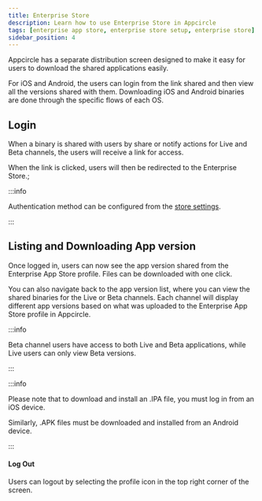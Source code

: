 ```yaml
---
title: Enterprise Store 
description: Learn how to use Enterprise Store in Appcircle
tags: [enterprise app store, enterprise store setup, enterprise store]
sidebar_position: 4
---
```


Appcircle has a separate distribution screen designed to make it easy for users to download the shared applications easily.

For iOS and Android, the users can login from the link shared and then view all the versions shared with them. Downloading iOS and Android binaries are done through the specific flows of each OS.

## Login

When a binary is shared with users by share or notify actions for Live and Beta channels, the users will receive a link for access.

When the link is clicked, users will then be redirected to the Enterprise Store.;

<Screenshot url="https://cdn.appcircle.io/docs/assets/BE-4225-store1.png" />

<Screenshot url="https://cdn.appcircle.io/docs/assets/BE-4225-mobile1.png" />

:::info

Authentication method can be configured from the [store settings](/enterprise-appstore/store-settings#store-authentication).

:::


## Listing and Downloading App version

Once logged in, users can now see the app version shared from the Enterprise App Store profile. Files can be downloaded with one click.

<Screenshot url="https://cdn.appcircle.io/docs/assets/BE-4225-newmobile.png" />

You can also navigate back to the app version list, where you can view the shared binaries for the Live or Beta channels. Each channel will display different app versions based on what was uploaded to the Enterprise App Store profile in Appcircle.

:::info

Beta channel users have access to both Live and Beta applications, while Live users can only view Beta versions.

:::

<Screenshot url="https://cdn.appcircle.io/docs/assets/BE-4225-store3.png" />


:::info

Please note that to download and install an .IPA file, you must log in from an iOS device. 

Similarly, .APK files must be downloaded and installed from an Android device.

:::

<Screenshot url="https://cdn.appcircle.io/docs/assets/BE-4225-mobile2.png" />

#### Log Out

Users can logout by selecting the profile icon in the top right corner of the screen.

<Screenshot url="https://cdn.appcircle.io/docs/assets/BE-4225-newlogout.png" />
